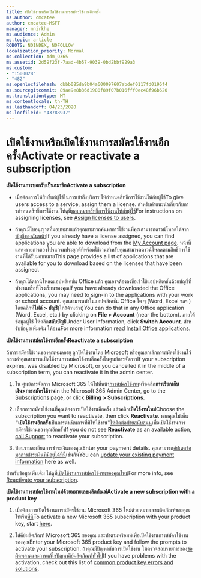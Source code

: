 ```yaml
---
title: เปิดใช้งานหรือเปิดใช้งานการสมัครใช้งานอีกครั้ง
ms.author: cmcatee
author: cmcatee-MSFT
manager: mnirkhe
ms.audience: Admin
ms.topic: article
ROBOTS: NOINDEX, NOFOLLOW
localization_priority: Normal
ms.collection: Adm_O365
ms.assetid: 2d59f23f-7aad-4b57-9039-0bd2bbf929a3
ms.custom:
- "1500028"
- "482"
ms.openlocfilehash: dbbb085da9b04a600097607abdef0117fd0196f4
ms.sourcegitcommit: 89ae9e8b36d1980f89f07b016fff0ec48f96b620
ms.translationtype: MT
ms.contentlocale: th-TH
ms.lasthandoff: 04/23/2020
ms.locfileid: "43788937"
---
```

# <a name="activate-or-reactivate-a-subscription"></a><span data-ttu-id="d1894-102">เปิดใช้งานหรือเปิดใช้งานการสมัครใช้งานอีกครั้ง</span><span class="sxs-lookup"><span data-stu-id="d1894-102">Activate or reactivate a subscription</span></span>

<span data-ttu-id="d1894-103">**เปิดใช้งานการบอกรับเป็นสมาชิก**</span><span class="sxs-lookup"><span data-stu-id="d1894-103">**Activate a subscription**</span></span>

- <span data-ttu-id="d1894-104">เมื่อต้องการให้สิทธิ์แก่ผู้ใช้ในการเข้าถึงบริการ ให้กําหนดสิทธิ์การใช้งานให้กับผู้ใช้</span><span class="sxs-lookup"><span data-stu-id="d1894-104">To give users access to a service, assign them a license.</span></span> <span data-ttu-id="d1894-105">สําหรับคําแนะนําเกี่ยวกับการกําหนดสิทธิ์การใช้งาน ให้ดูที่[มอบหมายสิทธิ์การใช้งานให้กับผู้ใช้](https://docs.microsoft.com/microsoft-365/admin/manage/assign-licenses-to-users?view=o365-worldwide)</span><span class="sxs-lookup"><span data-stu-id="d1894-105">For instructions on assigning licenses, see [Assign licenses to users](https://docs.microsoft.com/microsoft-365/admin/manage/assign-licenses-to-users?view=o365-worldwide).</span></span> 

- <span data-ttu-id="d1894-106">ถ้าคุณมีใบอนุญาตที่มอบหมายแล้วคุณสามารถค้นหาการใช้งานที่คุณสามารถดาวน์โหลดได้จาก[บัญชีของฉันหน้า](https://portal.office.com/account/#installs)</span><span class="sxs-lookup"><span data-stu-id="d1894-106">If you already have a license assigned, you can find applications you are able to download from the [My Account page](https://portal.office.com/account/#installs).</span></span> <span data-ttu-id="d1894-107">หน้านี้แสดงรายการของโปรแกรมประยุกต์ที่พร้อมใช้งานสําหรับคุณสามารถดาวน์โหลดตามสิทธิ์การใช้งานที่ได้รับมอบหมาย</span><span class="sxs-lookup"><span data-stu-id="d1894-107">This page provides a list of applications that are available for you to download based on the licenses that have been assigned.</span></span> 

- <span data-ttu-id="d1894-108">ถ้าคุณได้ดาวน์โหลดแอปพลิเคชัน Office แล้ว คุณอาจต้องลงชื่อเข้าใช้แอปพลิเคชันด้วยบัญชีที่ทํางานหรือที่โรงเรียนของคุณ</span><span class="sxs-lookup"><span data-stu-id="d1894-108">If you have already downloaded the Office applications, you may need to sign-in to the applications with your work or school account.</span></span> <span data-ttu-id="d1894-109">คุณสามารถทําในแอปพลิเคชัน Office ใด ๆ (Word, Excel ฯลฯ ) โดยคลิกที่**ไฟล์ > บัญชี**(ใกล้ด้านล่าง)</span><span class="sxs-lookup"><span data-stu-id="d1894-109">You can do that in any Office application (Word, Excel, etc.) by clicking on **File > Account** (near the bottom).</span></span> <span data-ttu-id="d1894-110">ภายใต้ ข้อมูลผู้ใช้ ให้คลิก**สลับบัญชี**</span><span class="sxs-lookup"><span data-stu-id="d1894-110">Under User Information, click **Switch Account**.</span></span> <span data-ttu-id="d1894-111">สําหรับข้อมูลเพิ่มเติม ให้[อ่าน](https://docs.microsoft.com/microsoft-365/admin/setup/install-applications)</span><span class="sxs-lookup"><span data-stu-id="d1894-111">For more information read [Install Office applications](https://docs.microsoft.com/microsoft-365/admin/setup/install-applications).</span></span> 

<span data-ttu-id="d1894-112">**เปิดใช้งานการสมัครใช้งานอีกครั้ง**</span><span class="sxs-lookup"><span data-stu-id="d1894-112">**Reactivate a subscription**</span></span>

<span data-ttu-id="d1894-113">ถ้าการสมัครใช้งานของคุณหมดอายุ ถูกปิดใช้งานโดย Microsoft หรือคุณยกเลิกการสมัครใช้งานไว้กลางคําคุณสามารถเปิดใช้งานการสมัครใช้งานอีกครั้งในศูนย์การจัดการ</span><span class="sxs-lookup"><span data-stu-id="d1894-113">If your subscription expires, was disabled by Microsoft, or you cancelled it in the middle of a subscription term, you can reactivate it in the admin center.</span></span>
  
1. <span data-ttu-id="d1894-114">ใน ศูนย์การจัดการ Microsoft 365 ให้ไปที่หน้า[การสมัครใช้งาน](https://go.microsoft.com/fwlink/p/?linkid=842054)หรือคลิก**การเรียกเก็บเงิน>การสมัครใช้งาน**</span><span class="sxs-lookup"><span data-stu-id="d1894-114">In the Microsoft 365 Admin Center, go to the [Subscriptions](https://go.microsoft.com/fwlink/p/?linkid=842054) page, or click **Billing > Subscriptions**.</span></span>

2. <span data-ttu-id="d1894-115">เลือกการสมัครใช้งานที่คุณต้องการเปิดใช้งานอีกครั้ง แล้วคลิก**เปิดใช้งานใหม่**</span><span class="sxs-lookup"><span data-stu-id="d1894-115">Choose the subscription you want to reactivate, then click **Reactivate**.</span></span> <span data-ttu-id="d1894-116">หากคุณไม่เห็น **"เปิดใช้งานอีกครั้ง**เป็นการดําเนินการที่มีให้ใช้งาน"[ให้ติดต่อฝ่ายสนับสนุน](https://support.office.com/article/call-support-32a17ca7-6fa0-4870-8a8d-e25ba4ccfd4b)เพื่อเปิดใช้งานการสมัครใช้งานของคุณอีกครั้ง</span><span class="sxs-lookup"><span data-stu-id="d1894-116">If you do not see **Reactivate** as an available action, [call Support](https://support.office.com/article/call-support-32a17ca7-6fa0-4870-8a8d-e25ba4ccfd4b) to reactivate your subscription.</span></span>

3. <span data-ttu-id="d1894-117">ป้อนรายละเอียดการชําระเงินของคุณ</span><span class="sxs-lookup"><span data-stu-id="d1894-117">Enter your payment details.</span></span> <span data-ttu-id="d1894-118">คุณสามารถ[อัปเดตข้อมูลการชําระเงินที่มีอยู่ได้ที่นี่](https://docs.microsoft.com/microsoft-365/commerce/billing-and-payments/add-update-or-remove-credit-card-or-bank-account?view=o365-worldwide)เช่นกัน</span><span class="sxs-lookup"><span data-stu-id="d1894-118">You can [update your existing payment information](https://docs.microsoft.com/microsoft-365/commerce/billing-and-payments/add-update-or-remove-credit-card-or-bank-account?view=o365-worldwide) here as well.</span></span>

<span data-ttu-id="d1894-119">สําหรับข้อมูลเพิ่มเติม ให้ดูที่[เปิดใช้งานการสมัครใช้งานของคุณใหม่](https://docs.microsoft.com/office365/admin/subscriptions-and-billing/reactivate-your-subscription)</span><span class="sxs-lookup"><span data-stu-id="d1894-119">For more info, see [Reactivate your subscription](https://docs.microsoft.com/office365/admin/subscriptions-and-billing/reactivate-your-subscription).</span></span>

<span data-ttu-id="d1894-120">**เปิดใช้งานการสมัครใช้งานใหม่ด้วยหมายเลขผลิตภัณฑ์**</span><span class="sxs-lookup"><span data-stu-id="d1894-120">**Activate a new subscription with a product key**</span></span>

1. <span data-ttu-id="d1894-121">เมื่อต้องการเปิดใช้งานการสมัครใช้งาน Microsoft 365 ใหม่ด้วยหมายเลขผลิตภัณฑ์ของคุณ ให้เริ่ม[ที่นี่](https://support.office.com/article/where-to-enter-your-office-product-key-0a82e5ae-739e-4b92-a6f4-2ec780c185db)</span><span class="sxs-lookup"><span data-stu-id="d1894-121">To activate a new Microsoft 365 subscription with your product key, start [here](https://support.office.com/article/where-to-enter-your-office-product-key-0a82e5ae-739e-4b92-a6f4-2ec780c185db).</span></span> 

2. <span data-ttu-id="d1894-122">ใส่คีย์ผลิตภัณฑ์ Microsoft 365 ของคุณ และทําตามพร้อมท์เพื่อเปิดใช้งานการสมัครใช้งานของคุณ</span><span class="sxs-lookup"><span data-stu-id="d1894-122">Enter your Microsoft 365 product key and follow the prompts to activate your subscription.</span></span> <span data-ttu-id="d1894-123">ถ้าคุณมีปัญหากับการเปิดใช้งาน ให้ตรวจสอบรายการของ[ข้อผิดพลาดและการแก้ไขปัญหาคีย์ผลิตภัณฑ์ทั่วไป](https://docs.microsoft.com/microsoft-365/commerce/product-key-errors-and-solutions)</span><span class="sxs-lookup"><span data-stu-id="d1894-123">If you have problems with the activation, check out this list of [common product key errors and solutions](https://docs.microsoft.com/microsoft-365/commerce/product-key-errors-and-solutions).</span></span>
